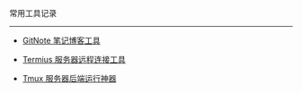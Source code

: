 常用工具记录
***
- [GitNote 笔记博客工具](https://github.com/jinghehehe/-Programming-Cat/blob/main/%E5%B8%B8%E7%94%A8%E5%B7%A5%E5%85%B7%E8%AE%B0%E5%BD%95/GitNote%20%E7%AC%94%E8%AE%B0%E5%8D%9A%E5%AE%A2%E5%B7%A5%E5%85%B7.md)

- [Termius 服务器远程连接工具](https://github.com/jinghehehe/-Programming-Cat/blob/main/%E5%B8%B8%E7%94%A8%E5%B7%A5%E5%85%B7%E8%AE%B0%E5%BD%95/Termius%20%E6%9C%8D%E5%8A%A1%E5%99%A8%E8%BF%9C%E7%A8%8B%E8%BF%9E%E6%8E%A5%E5%B7%A5%E5%85%B7.md)

- [Tmux 服务器后端运行神器](https://github.com/jinghehehe/-Programming-Cat/blob/main/%E5%B8%B8%E7%94%A8%E5%B7%A5%E5%85%B7%E8%AE%B0%E5%BD%95/Tmux%20%E6%9C%8D%E5%8A%A1%E5%99%A8%E5%90%8E%E7%AB%AF%E8%BF%90%E8%A1%8C%E7%A5%9E%E5%99%A8.md)

